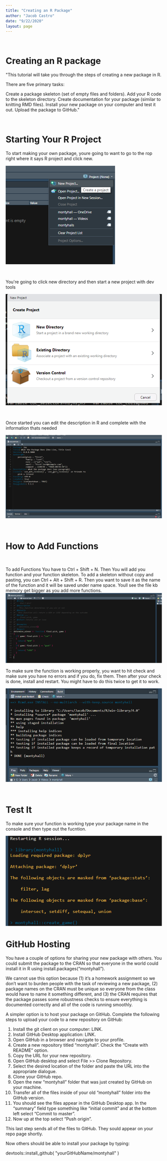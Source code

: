 ```yaml
---
title: "Creating an R Package"
author: "Jacob Castro"
date: "9/22/2020" 
layout: page
---
```

<br>  
  


# Creating an R package

"This tutorial will take you through the steps of creating a new package in R.

There are five primary tasks:

Create a package skeleton (set of empty files and folders).
Add your R code to the skeleton directory.
Create documentation for your package (similar to knitting RMD files).
Install your new package on your computer and test it out.
Upload the package to GitHub."


<br>


# Starting Your R Project

To start making your own package, youre going to want to go to the rop right where it says R project and click new.


![](/assets/img/12.png)

<br>

You're going to click new directory and then start a new project with dev tools
<br>

![](/assets/img/1.png)

<br>

Once started you can edit the description in R and complete with the information thats needed
<br>

![](/assets/img/3.png)

<br>

# How to Add Functions
<br> 

To add Functions You have to Ctrl + Shift + N. Then You will add you function and your function skeleton. To add a skeleton without copy and pasting, you can Ctrl + Alt + Shift + R.  Then you want to save it as the name of the function and it will be saved under name space. Youll see the file kb memory get bigger as you add more functions.
<br>
![](/assets/img/5.png)
<br>

To make sure the function is working properly, you want to hit check and make sure you have no errors and if you do, fix them. Then after your check is done, install and restart. You might have to do this twice to get it to work. 
<br>

![](/assets/img/6.png)

<br>

# Test It
To make sure your function is working type your package name in the console and then type out the fucntion. 

![](/assets/img/7.png)

# GitHub Hosting
You have a couple of options for sharing your new package with others. You could submit the package to the CRAN so that everyone in the world could install it in R using install.packages(“montyhall”).

We cannot use this option because (1) it’s a homework assignment so we don’t want to burden people with the task of reviewing a new package, (2) package names on the CRAN must be unique so everyone from the class would have to name it something different, and (3) the CRAN requires that the package passes some robustness checks to ensure everything is documented correctly and all of the code is running smoothly.

A simpler option is to host your package on GitHub. Complete the following steps to upload your code to a new repository on GitHub:

1. Install the git client on your computer: LINK.
2. Install GitHub Desktop application: LINK.
3. Open GitHub in a browser and navigate to your profile.
4. Create a new repository titled “montyhall”. Check the “Create with README” option.
5. Copy the URL for your new repository.
6. Open GitHub desktop and select File >> Clone Repository.
7. Select the desired location of the folder and paste the URL into the appropriate dialogue.
8. Clone your GitHub repo.
9. Open the new “montyhall” folder that was just created by GitHub on your machine.
10. Transfer all of the files inside of your old “montyhall” folder into the GitHub version.
11. You should see the files appear in the GitHub Desktop app. In the “summary” field type something like “initial commit” and at the bottom left select “Commit to master”.
12. Now up at the top select “Push origin”.

This last step sends all of the files to GitHub. They sould appear on your repo page shortly.

Now others should be able to install your package by typing:

devtools::install_github( "yourGitHubName/montyhall" )
